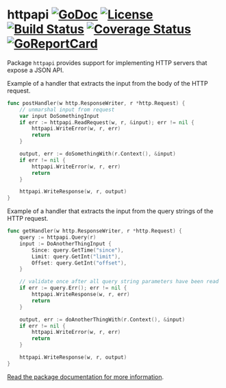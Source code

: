 # httpapi [![GoDoc](https://godoc.org/github.com/jjeffery/httpapi?status.svg)](https://godoc.org/github.com/jjeffery/httpapi) [![License](http://img.shields.io/badge/license-MIT-green.svg?style=flat)](https://raw.githubusercontent.com/jjeffery/httpapi/master/LICENSE.md) [![Build Status](https://travis-ci.org/jjeffery/httpapi.svg?branch=master)](https://travis-ci.org/jjeffery/httpapi) [![Coverage Status](https://coveralls.io/repos/github/jjeffery/httpapi/badge.svg?branch=master)](https://coveralls.io/github/jjeffery/httpapi?branch=master) [![GoReportCard](https://goreportcard.com/badge/github.com/jjeffery/httpapi)](https://goreportcard.com/report/github.com/jjeffery/httpapi)

Package `httpapi` provides support for implementing HTTP servers that expose a JSON API.

Example of a handler that extracts the input from the body of the HTTP request.
```go
func postHandler(w http.ResponseWriter, r *http.Request) {
    // unmarshal input from request
    var input DoSomethingInput
    if err := httpapi.ReadRequest(w, r, &input); err != nil {
        httpapi.WriteError(w, r, err)
        return
    }

    output, err := doSomethingWith(r.Context(), &input)
    if err != nil {
        httpapi.WriteError(w, r, err)
        return
    }

    httpapi.WriteResponse(w, r, output)
}
```

Example of a handler that extracts the input from the query strings of the HTTP request.
```go
func getHandler(w http.ResponseWriter, r *http.Request) {
    query := httpapi.Query(r)
    input := DoAnotherThingInput {
        Since: query.GetTime("since"),
        Limit: query.GetInt("limit"),
        Offset: query.GetInt("offset"),
    }

    // validate once after all query string parameters have been read
    if err := query.Err(); err != nil {
        httpapi.WriteResponse(w, r, err)
        return
    }

    output, err := doAnotherThingWith(r.Context(), &input)
    if err != nil {
        httpapi.WriteError(w, r, err)
        return
    }

    httpapi.WriteResponse(w, r, output)
}
```

[Read the package documentation for more information](https://godoc.org/github.com/jjeffery/httpapi).
